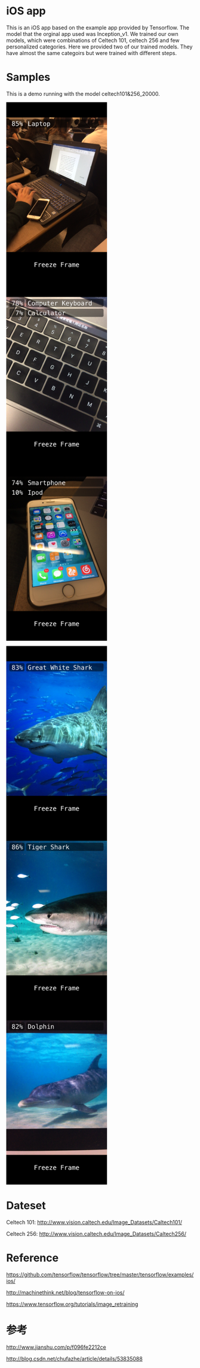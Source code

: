 # iOS app
This is an iOS app based on the example app provided by Tensorflow. The model that the orginal app used was Inception_v1. 
We trained our own models, which were combinations of Celtech 101, celtech 256 and few personalized categories. 
Here we provided two of our trained models. They have almost the same categoirs but were trained with different steps. 

# Samples
This is a demo running with the model celtech101&256_20000.

<img src="https://github.com/EricZhengAZ/Lable-Track1EC601/blob/master/use_our_model_in_iOS/iOS_app/samples/IMG_1378.PNG" width = "270" height = "480" alt="Laptop" align=center /> <img src="https://github.com/EricZhengAZ/Lable-Track1EC601/blob/master/use_our_model_in_iOS/iOS_app/samples/IMG_1377.PNG" width = "270" height = "480" alt="Keyboard" align=center />  <img src="https://github.com/EricZhengAZ/Lable-Track1EC601/blob/master/use_our_model_in_iOS/iOS_app/samples/IMG_1379.PNG" width = "270" height = "480" alt="Keyboard" align=center />

<img src="https://github.com/EricZhengAZ/Lable-Track1EC601/blob/master/use_our_model_in_iOS/iOS_app/samples/IMG_1380.PNG" width = "270" height = "480" alt="Keyboard" align=center /> <img src="https://github.com/EricZhengAZ/Lable-Track1EC601/blob/master/use_our_model_in_iOS/iOS_app/samples/IMG_1381.PNG" width = "270" height = "480" alt="Keyboard" align=center /> <img src="https://github.com/EricZhengAZ/Lable-Track1EC601/blob/master/use_our_model_in_iOS/iOS_app/samples/IMG_1382.PNG" width = "270" height = "480" alt="Keyboard" align=center />

# Dateset
Celtech 101: http://www.vision.caltech.edu/Image_Datasets/Caltech101/

Celtech 256: http://www.vision.caltech.edu/Image_Datasets/Caltech256/

# Reference 
https://github.com/tensorflow/tensorflow/tree/master/tensorflow/examples/ios/

http://machinethink.net/blog/tensorflow-on-ios/

https://www.tensorflow.org/tutorials/image_retraining

# 参考      
http://www.jianshu.com/p/f096fe2212ce

http://blog.csdn.net/chufazhe/article/details/53835088
